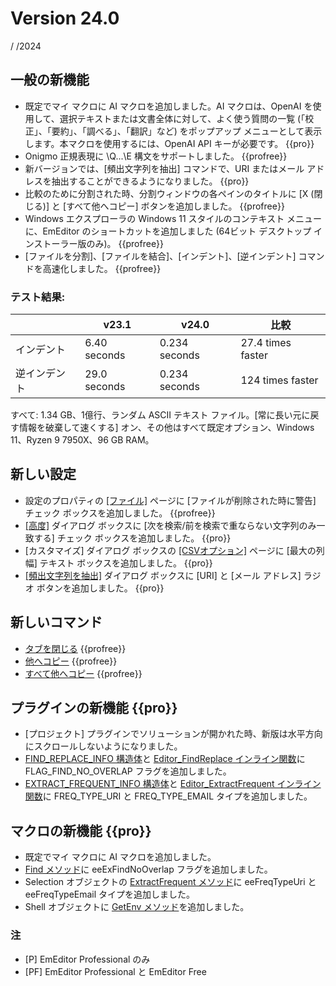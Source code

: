 # Version 24.0

  /  /2024

## 一般の新機能

- 既定でマイ マクロに AI マクロを追加しました。AI マクロは、OpenAI を使用して、選択テキストまたは文書全体に対して、よく使う質問の一覧 (「校正」、「要約」、「調べる」、「翻訳」など) をポップアップ メニューとして表示します。本マクロを使用するには、OpenAI API キーが必要です。 {{pro}}
- Onigmo 正規表現に \Q...\E 構文をサポートしました。 {{profree}}
- 新バージョンでは、[頻出文字列を抽出] コマンドで、URI またはメール アドレスを抽出することができるようになりました。 {{pro}}
- 比較のために分割された時、分割ウィンドウの各ペインのタイトルに [X (閉じる)] と [すべて他へコピー] ボタンを追加しました。 {{profree}}
- Windows エクスプローラの Windows 11 スタイルのコンテキスト メニューに、EmEditor のショートカットを追加しました (64ビット デスクトップ インストーラー版のみ)。 {{profree}}
- [ファイルを分割]、[ファイルを結合]、[インデント]、[逆インデント] コマンドを高速化しました。 {{profree}}

### テスト結果:

|  | v23.1 | v24.0 | 比較 |
| --- | --- | --- | --- |
| インデント | 6.40 seconds | 0.234 seconds | 27.4 times faster |
| 逆インデント | 29.0 seconds | 0.234 seconds | 124 times faster |

すべて: 1.34 GB、1億行、ランダム ASCII テキスト ファイル。[常に長い元に戻す情報を破棄して速くする] オン、その他はすべて既定オプション、Windows 11、Ryzen 9 7950X、96 GB RAM。

## 新しい設定

- 設定のプロパティの [\[ファイル\]](../dlg/properties/file/index) ページに [ファイルが削除された時に警告] チェック ボックスを追加しました。 {{profree}}
- [\[高度\]](../dlg/advanced/index) ダイアログ ボックスに [次を検索/前を検索で重ならない文字列のみ一致する] チェック ボックスを追加しました。 {{pro}}
- [カスタマイズ] ダイアログ ボックスの [\[CSVオプション\]](../dlg/customize/csv_options/index) ページに [最大の列幅] テキスト ボックスを追加しました。 {{pro}}
- [\[頻出文字列を抽出\]](../dlg/extract_frequent/index) ダイアログ ボックスに [URI] と [メール アドレス] ラジオ ボタンを追加しました。 {{pro}}

## 新しいコマンド

- [タブを閉じる](../cmd/file/close_tab) {{profree}}
- [他へコピー](../cmd/diff/copy_to_other) {{profree}}
- [すべて他へコピー](../cmd/diff/copy_all_to_other) {{profree}}

## プラグインの新機能 {{pro}}

- [プロジェクト] プラグインでソリューションが開かれた時、新版は水平方向にスクロールしないようになりました。
- [FIND_REPLACE_INFO 構造体](../plugin/structure/find_replace_info)と [Editor_FindReplace インライン関数](../plugin/macro/editor_findreplace)に FLAG_FIND_NO_OVERLAP フラグを追加しました。
- [EXTRACT_FREQUENT_INFO 構造体](../plugin/structure/extract_frequent_info)と [Editor_ExtractFrequent インライン関数](../plugin/macro/editor_extractfrequent)に FREQ_TYPE_URI と FREQ_TYPE_EMAIL タイプを追加しました。

## マクロの新機能 {{pro}}

- 既定でマイ マクロに AI マクロを追加しました。
- [Find メソッド](../macro/selection/selection_find)に eeExFindNoOverlap フラグを追加しました。
- Selection オブジェクトの [ExtractFrequent メソッド](../macro/selection/extract_frequent)に eeFreqTypeUri と eeFreqTypeEmail タイプを追加しました。
- Shell オブジェクトに [GetEnv メソッド](../macro/shell/get_env)を追加しました。

### 注

- \[P\] EmEditor Professional のみ
- \[PF\] EmEditor Professional と EmEditor Free
